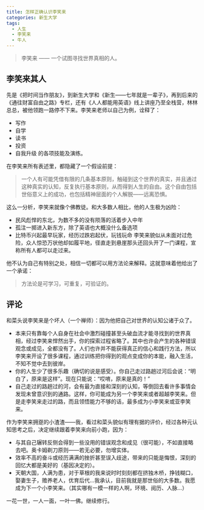 ```yaml
---
title: 怎样正确认识李笑来
categories: 新生大学
tags:
  - 人生
  - 李笑来
  - 牛人
---
```

<blockquote class="blockquote-center">李笑来 —— 一个试图寻找世界真相的人。</blockquote>

<!--more-->
## 李笑来其人

先是《把时间当作朋友》，到新生大学和《新生——七年就是一辈子》，再到后来的《通往财富自由之路》专栏，还有《人人都能用英语》线上讲座乃至全栈营，林林总总，被他领跑一路停不下来。李笑来老师以自己为例，诠释了：
- 写作
- 自学
- 读书
- 投资
- 自我升级
的各项技能及演练。

在李笑来所有表述里，都隐藏了一个假设前提：
<blockquote class="blockquote-center">一个人有可能凭借有限的几条基本原则，触碰到这个世界的真实，并且通过这种真实的认知，反复执行基本原则，从而得到人生的自由。这个自由包括世俗意义上的成功，也包括精神层面的个人解脱——远离恐惧。</blockquote>

这么一分析，李笑来就像个佛教徒。和大多数人相比，他的人生极为凶险：
- 民风彪悍的东北，为数不多的没有陨落的活着步入中年
- 孤注一掷进入新东方，除了英语也大概没什么备选项
- 比特币兴起最早玩家，经历过跌宕起伏，玩钱玩命
李笑来貌似从未面对过危险，众人惊恐万状他却如履平地，径直走到悬崖那头还回头开了一门课程，宣称所有人都可以走过来。

他不认为自己有特别之处，相信一切都可以用方法论来解释。这就意味着他给出了一个承诺：
<blockquote class="blockquote-center">方法论是可学习，可重复，可验证的。</blockquote>

## 评论

和菜头说李笑来是个坏人（一个禅师）：因为他把自己对世界的认知公诸于众了。
- 本来只有靠每个人自身在社会中激烈碰撞甚至头破血流才能寻找到的世界真相，经过李笑来悍然出手，你的探索过程省略了。其中也许会产生的各种错误观念或成见，全都没有了。人们也许并不能获得真正的信心和践行方法，所以李笑来开设了很多课程，通过训练把你得到的观点变成你的本能，融入生活，不知不觉中去到彼岸。
- 你的人生少了很多乐趣（确切的说是感受）。你自己走过路趟过河后会说：“明白了，原来是这样”。现在只能说：“哎唷，原来是真的！”
- 自己走过的路趟过的河，会有最为直接和深刻的认知，等倒回去看许多事情会发现未曾意识到的通路。这样，你可能成为另一个李笑来或者超越李笑来。但是走李笑来走过的路，而且领悟能力不够的话，最多成为小李笑来或亚李笑来。


作为李笑来拥趸的小渣渣——我，看过和菜头貌似有理有据的评价，经过各种元认知思考之后，决定继续跟着李笑来向前小跑，因为：
- 与其自己辗转反侧会得到一些没用的错误观念和成见（很可能），不如直接略去吧。奥卡姆剃刀原则——若无必要，勿增实体。
- 效率不高的奋斗或经历满满的挫折甚至误入歧途，带来的只能是悔恨，深刻的回忆大都是美好的（基因决定的）。
- 天朝大国，人满为患，对于草根的我来说时时刻刻都在挤独木桥，挣钱糊口，娶妻生子，赡养老人，优育后代...我承认，目前我就是那世俗的大多数。我愿成为下一个小李笑来。（其实哪有一模一样的人啊，环境、阅历、人脉...）

一花一世，一人一面，一叶一佛。继续修行。
